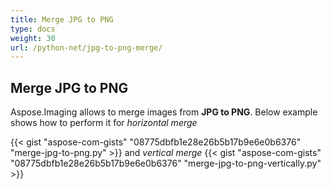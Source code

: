 ```yaml
---
title: Merge JPG to PNG
type: docs
weight: 30
url: /python-net/jpg-to-png-merge/
---
```


## **Merge JPG to PNG**
Aspose.Imaging allows to merge images from **JPG to PNG**. Below example shows how to perform it for *horizontal merge*

{{< gist "aspose-com-gists" "08775dbfb1e28e26b5b17b9e6e0b6376" "merge-jpg-to-png.py" >}}
and *vertical merge*
{{< gist "aspose-com-gists" "08775dbfb1e28e26b5b17b9e6e0b6376" "merge-jpg-to-png-vertically.py" >}}
